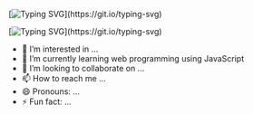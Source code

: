 [![Typing SVG](https://readme-typing-svg.herokuapp.com?font=Babylonica&letterSpacing=0.2rem&pause=1000&color=753176&center=true&vCenter=true&width=480&lines=Hey+there%2C+I'm+Micha%C5%82+Roziel.)](https://git.io/typing-svg)

[![Typing SVG](https://readme-typing-svg.herokuapp.com?font=Arial&letterSpacing=0.2rem&pause=1000&color=753176&width=435&lines=Suchst+du+nach+Security+Eng+%3F;Dann+bist+du+hier+richtig...)](https://git.io/typing-svg)

- 👀 I’m interested in ...
- 🌱 I’m currently learning web programming using JavaScript
- 💞️ I’m looking to collaborate on ...
- 📫 How to reach me ...
- 😄 Pronouns: ...
- ⚡ Fun fact: ...

<!---
michalroziel/michalroziel is a ✨ special ✨ repository because its `README.md` (this file) appears on your GitHub profile.
You can click the Preview link to take a look at your changes.
--->
